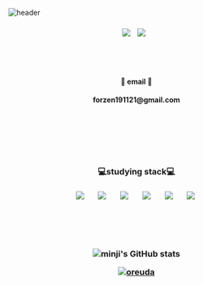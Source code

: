 
![header](https://capsule-render.vercel.app/api?type=waving&color=0:8C8CFF,100:FF6E6E&height=250&text=Welcom&fontAlignY=35&fontSize=80&desc=minji's%20github%20proflie&descSize=30&descAlignY=55)
<h3 align="center"><a href="https://hits.seeyoufarm.com"><img src="https://hits.seeyoufarm.com/api/count/incr/badge.svg?url=https%3A%2F%2Fgithub.com%2Fmjkim05%2Fmjkim05&count_bg=%23A2BEFF&title_bg=%23F5C5C5&icon=&icon_color=%234B2D2D&title=hits&edge_flat=false"/></a>
  <a href="https://www.instagram.com/_nninz2/">
    <img 
        src="http://img.shields.io/badge/-Instagram-ffb6c1?style=flat&logo=Instagram&link=https://www.instagram.com/_ninnz2/"
        style="height : auto; margin-left : 10px; margin-right : 10px;"/>
</a>


  <br/> <br/> 
<h4 align="center"> 💌 email 💌 
<h4 align="center"> forzen191121@gmail.com 

  <br/> <br/>  
  <br/> <br/> 
  
<h3 align="center">💻studying stack💻</h3>
<h3 align="center">
<img src="https://img.shields.io/badge/Java-007396?style=flat-square&logo=Java&logoColor=white" style="height : auto; margin-left : 10px; margin-right : 10px;"/></a>&nbsp; 
<img src="https://img.shields.io/badge/C++-00599C?style=flat-square&logo=cplusplus&logoColor=white" style="height : auto; margin-left : 10px; margin-right : 10px;"/></a>&nbsp;
<img src="https://img.shields.io/badge/C-A8B9CC?style=flat-square&logo=c&logoColor=white" style="height : auto; margin-left : 10px; margin-right : 10px;"/></a>&nbsp;
<img src="https://img.shields.io/badge/Oracle-ce170a?style=flat-square&logo=oracle&logoColor=white" style="height : auto; margin-left : 10px; margin-right : 10px;"/></a>&nbsp;
<img src="https://img.shields.io/badge/Git-F05032?style=flat-square&logo=git&logoColor=white" style="height : auto; margin-left : 10px; margin-right : 10px;"/></a>&nbsp;
<img src="https://img.shields.io/badge/GitHub-181717?style=flat-square&logo=github&logoColor=white" style="height : auto; margin-left : 10px; margin-right : 10px;"/></a>&nbsp;



<br/> <br/> <br/> 
  
![minji's GitHub stats](https://github-readme-stats.vercel.app/api?username=mjkim05&show_icons=true&theme=radical)

<div  style = "display: flex;  align-items: center; flex-direction: column;  justify-content: center;" align = "center";>
<!-- font-size 를 조절하면 원하는 크기로 글자를 조절할 수 있습니다.-->
  <!-- Designed and developed in-house at Oreuda (https://oreuda.kr) -->
  <!-- 불편 사항 및 문의는 tykimdream@gmail.com으로 보내주세요 -->
  <div key="6">
    <a href = "https://oreuda.kr/">
      <img
        src=https://oreuda.kr/api/v1/plant/card?nickname=mjkim05
        alt="oreuda"
      />
    </a>
  </div>
  
</div>

<!--
**mjkim05/mjkim05** is a ✨ _special_ ✨ repository because its `README.md` (this file) appears on your GitHub profile.

Here are some ideas to get you started:

- 🔭 I’m currently working on ...
- 🌱 I’m currently learning ...
- 👯 I’m looking to collaborate on ...
- 🤔 I’m looking for help with ...
- 💬 Ask me about ...
- 📫 How to reach me: ...
- 😄 Pronouns: ...
- ⚡ Fun fact: ...
-->
